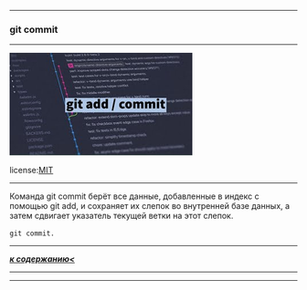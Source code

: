 ___
### **git commit**
___
![picture-commit](./picture/commit.jpg)

license:[MIT](./license.md)
___
Команда git commit берёт все данные, добавленные в индекс с помощью git add, и сохраняет их слепок во внутренней базе данных, а затем сдвигает указатель текущей ветки на этот слепок.
```
git commit.
```
___
***[к содержанию<](./readme.md)***
___
___